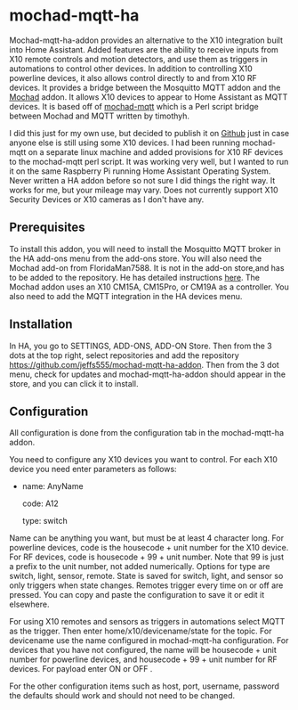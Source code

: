 # mochad-mqtt-ha

Mochad-mqtt-ha-addon provides an alternative to the X10 integration built into Home Assistant. Added features are the ability to receive inputs from X10 remote controls and motion detectors, and use them as triggers in automations to control other devices. In addition to controlling X10 powerline devices, it also allows control directly to and from X10 RF devices. It provides a bridge between the Mosquitto MQTT addon and the [Mochad](https://github.com/FloridaMan7588/mochad-ha-addon) addon. It allows X10 devices to appear to Home Assistant as MQTT devices. It is based off of [mochad-mqtt](https://github.com/timothyh/mochad-mqtt) which is a Perl script bridge between Mochad and MQTT written by timothyh. 

I did this just for my own use, but decided to publish it on [Github](https://github.com/jeffs555/mochad-mqtt-ha-addon) just in case anyone else is still using some X10 devices. I had been running mochad-mqtt on a separate linux machine and added provisions for X10 RF devices to the mochad-mqtt perl script. It was working very well, but I wanted to run it on the same Raspberry Pi running Home Assistant Operating System. Never written a HA addon before so not sure I did things the right way. It works for me, but your mileage may vary. Does not currently support X10 Security Devices or X10 cameras as I don't have any.


## Prerequisites

To install this addon, you will need to install the Mosquitto MQTT broker in the HA add-ons menu from the add-ons store. You will also need the Mochad add-on from FloridaMan7588. It is not in the add-on store,and has to be added to the repository. He has detailed instructions [here](https://github.com/floridaman7588/mochad-ha-addon). The Mochad addon uses an X10 CM15A, CM15Pro, or CM19A as a controller. You also need to add the MQTT integration in the HA devices menu.



## Installation

In HA, you go to SETTINGS, ADD-ONS, ADD-ON Store. Then from the 3 dots at the top right, select repositories and add the repository https://github.com/jeffs555/mochad-mqtt-ha-addon. Then from the 3 dot menu, check for updates and mochad-mqtt-ha-addon should appear in the store, and you can click it to install.



## Configuration

All configuration is done from the configuration tab in the mochad-mqtt-ha addon. 

You need to configure any X10 devices you want to control. For each X10 device you need enter parameters as follows:

- name: AnyName

  code: A12
  
  type: switch

Name can be anything you want, but must be at least 4 character long. 
For powerline devices, code is the housecode + unit number for the X10 device. For RF devices, code is  housecode + 99 + unit number. Note that 99 is just a prefix to the unit number, not added numerically.
Options for type are switch, light, sensor, remote. State is saved for switch, light, and sensor so only triggers when state changes. Remotes trigger every time on or off are pressed. 
You can copy and paste the configuration to save it or edit it elsewhere.

For using X10 remotes and sensors as triggers in automations select MQTT as the trigger.
Then enter  home/x10/devicename/state  for the topic. For devicename use the name configured in mochad-mqtt-ha configuration. For devices that you have not configured, the name will be housecode + unit number for powerline devices, and housecode + 99 + unit number for RF devices.
For payload enter ON or OFF .

For the other configuration items such as host, port, username, password the defaults should work and should not need to be changed. 

